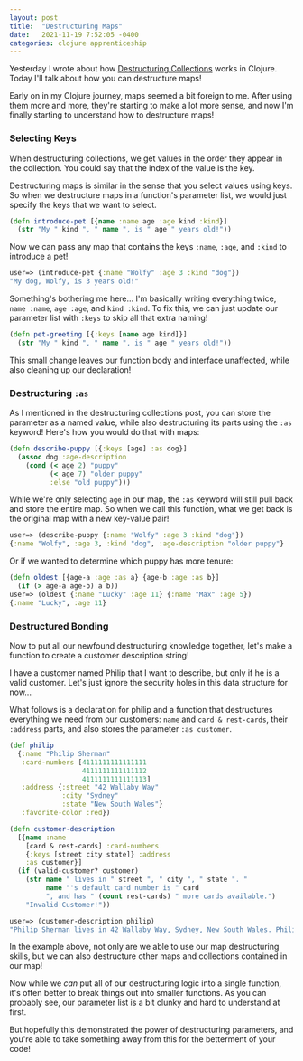 ```yaml
---
layout: post
title:  "Destructuring Maps"
date:   2021-11-19 7:52:05 -0400
categories: clojure apprenticeship
---
```


Yesterday I wrote about how 
[Destructuring Collections][destructuring-collections] works in Clojure.
Today I'll talk about how you can destructure maps!

Early on in my Clojure journey, maps seemed a bit foreign to me.
After using them more and more, they're starting to make a lot more 
sense, and now I'm finally starting to understand how to destructure maps!

### Selecting Keys

When destructuring collections, we get values in the order they appear in 
the collection. You could say that the index of the value is the key. 

Destructuring maps is similar in the sense that you select values using keys.
So when we destructure maps in a function's parameter list, we would just
specify the keys that we want to select. 


````clojure
(defn introduce-pet [{name :name age :age kind :kind}]
  (str "My " kind ", " name ", is " age " years old!"))
````

Now we can pass any map that contains the keys `:name`, `:age`, and `:kind`
to introduce a pet!

````clojure
user=> (introduce-pet {:name "Wolfy" :age 3 :kind "dog"})
"My dog, Wolfy, is 3 years old!"
````

Something's bothering me here... I'm basically writing everything twice,
`name :name`, `age :age`, and `kind :kind`. To fix this, we can just update
our parameter list with `:keys` to skip all that extra naming!

````clojure
(defn pet-greeting [{:keys [name age kind]}]
  (str "My " kind ", " name ", is " age " years old!"))
````

This small change leaves our function body and interface unaffected, 
while also cleaning up our declaration!

### Destructuring `:as`

As I mentioned in the destructuring collections post, you can store the 
parameter as a named value, while also destructuring its parts using the
`:as` keyword! Here's how you would do that with maps:

````clojure
(defn describe-puppy [{:keys [age] :as dog}]
  (assoc dog :age-description
    (cond (< age 2) "puppy"
          (< age 7) "older puppy"
          :else "old puppy")))
````

While we're only selecting `age` in our map, the `:as` keyword will still
pull back and store the entire map. So when we call this function,
what we get back is the original map with a new key-value pair!

````clojure
user=> (describe-puppy {:name "Wolfy" :age 3 :kind "dog"})
{:name "Wolfy", :age 3, :kind "dog", :age-description "older puppy"}
````

Or if we wanted to determine which puppy has more tenure:

````clojure
(defn oldest [{age-a :age :as a} {age-b :age :as b}]
  (if (> age-a age-b) a b))
user=> (oldest {:name "Lucky" :age 11} {:name "Max" :age 5})
{:name "Lucky", :age 11}
````

### Destructured Bonding

Now to put all our newfound destructuring knowledge together, 
let's make a function to create a customer description string!

I have a customer named Philip that I want to describe, but only 
if he is a valid customer. Let's just ignore the security holes in 
this data structure for now...

What follows is a declaration for philip and a function that destructures 
everything we need from our customers: `name` and `card & rest-cards`, 
their `:address` parts, and also stores the parameter `:as customer`.

````clojure
(def philip
  {:name "Philip Sherman"
   :card-numbers [4111111111111111
                  4111111111111112
                  4111111111111113]
   :address {:street "42 Wallaby Way"
             :city "Sydney"
             :state "New South Wales"}
   :favorite-color :red})

(defn customer-description
  [{name :name
    [card & rest-cards] :card-numbers
    {:keys [street city state]} :address
    :as customer}]
  (if (valid-customer? customer)
    (str name " lives in " street ", " city ", " state ". "
         name "'s default card number is " card
         ", and has " (count rest-cards) " more cards available.")
    "Invalid Customer!"))

user=> (customer-description philip)
"Philip Sherman lives in 42 Wallaby Way, Sydney, New South Wales. Philip Sherman's default card number is 4111111111111111, and has 2 more cards available."
````

In the example above, not only are we able to use our map destructuring 
skills, but we can also destructure other maps and collections contained
in our map!

Now while we _can_ put all of our destructuring logic into a single function,
it's often better to break things out into smaller functions. As you can 
probably see, our parameter list is a bit clunky and hard to understand 
at first.

But hopefully this demonstrated the power of destructuring parameters,
and you're able to take something away from this for the betterment of 
your code!

[destructuring-collections]: https://brandoncorrea.github.io/clojure/apprenticeship/2021/11/18/destructuring-collections.html
